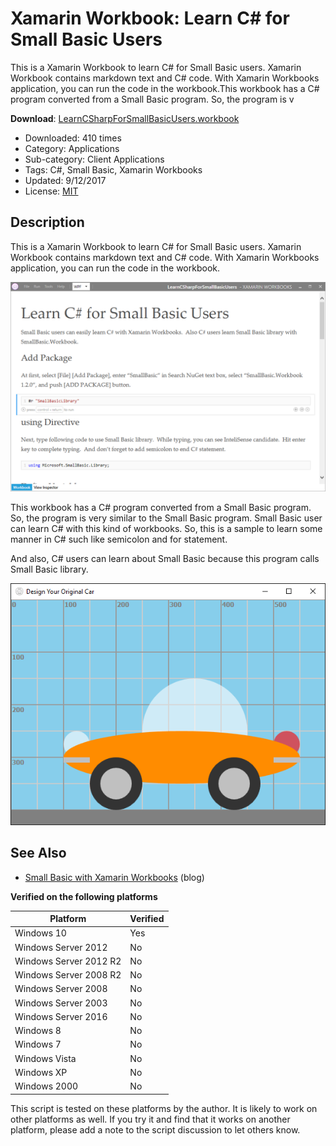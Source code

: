 # Xamarin Workbook: Learn C# for Small Basic Users
This is a Xamarin Workbook to learn C# for Small Basic users.  Xamarin Workbook contains markdown text and C# code.  With Xamarin Workbooks application, you can run the code in the workbook.This workbook has a C# program converted from a Small Basic program.  So, the program is v

**Download**: [LearnCSharpForSmallBasicUsers.workbook](https://github.com/nonkit/SBResources/raw/master/csharp/LearnCSharpForSmallBasicUsers.workbook)

- Downloaded: 410 times
- Category: Applications
- Sub-category: Client Applications
- Tags: C#, Small Basic, Xamarin Workbooks
- Updated: 9/12/2017
- License: [MIT](/LICENSE)

## Description
This is a Xamarin Workbook to learn C# for Small Basic users.  Xamarin Workbook contains markdown text and C# code.  With Xamarin Workbooks application, you can run the code in the workbook.

![Learn C# for Small Basic Users](LearnCSharpForSmallBasicUsers.png)

This workbook has a C# program converted from a Small Basic program.  So, the program is very similar to the Small Basic program.  Small Basic user can learn C# with this kind of workbooks.  So, this is a sample to learn some manner in C# such like semicolon and for statement.

And also, C# users can learn about Small Basic because this program calls Small Basic library.

![Design Your Original Car](LearnCSharp.png)

## See Also
- [Small Basic with Xamarin Workbooks](https://techcommunity.microsoft.com/t5/small-basic-blog/small-basic-with-xamarin-workbooks/ba-p/338130) (blog)

**Verified on the following platforms**

| Platform | Verified |
| --- | --- |
| Windows 10 | Yes |
| Windows Server 2012 | No |
| Windows Server 2012 R2 | No |
| Windows Server 2008 R2 | No |
| Windows Server 2008 | No |
| Windows Server 2003 | No |
| Windows Server 2016 | No |
| Windows 8 | No |
| Windows 7 | No |
| Windows Vista | No |
| Windows XP | No |
| Windows 2000 | No |

This script is tested on these platforms by the author. It is likely to work on other platforms as well. If you try it and find that it works on another platform, please add a note to the script discussion to let others know.